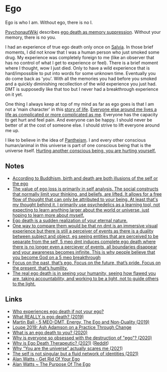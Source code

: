 # Ego

Ego is who I am. Without ego, there is no I.

[PsychonautWiki](https://psychonautwiki.org/wiki/Main_Page) describes [ego death as memory suppression](https://psychonautwiki.org/w/index.php?title=Memory_suppression&_=#Ego_death). Without your memory, there is no you.

I had an experience of true ego death only once on [Salvia](../drugs/psychedelics/salvia.md). In those brief moments, I did not know that I was a human person who just smoked some drug. My experience was completely foreign to me (like an observer that has no control of what I get to experience or feel). There is a brief moment where I thought, wow I just died. Only to have a wild experience that is hard/impossible to put into words for some unknown time. Eventually you do come back as 'you'. With all the memories you had before you smoked and a quickly diminishing recollection of the wild experience you just had. DMT is supposedly like that too but I never had a breakthrough experience on it yet.

One thing I always keep at top of my mind as far as ego goes is that I am not a 'main character' in this [story of life](https://www.youtube.com/watch?v=KgzQuE1pR1w). [Everyone else around me lives a life as complicated or more complicated as me](https://www.youtube.com/watch?v=AkoML0_FiV4). Everyone has the capacity to get hurt and feel pain. And everyone can be happy. I should never be better of at the cost of someone else. I should strive to lift everyone around me up.

I like to believe in the idea of [Pantheism](https://plato.stanford.edu/entries/pantheism/). I and every other conscious human/animal in this universe is part of one conscious being that is the universe itself. [Hurting another conscious being, you are hurting yourself.](http://www.galactanet.com/oneoff/theegg_mod.html)

## Notes

- [According to Buddhism, birth and death are both illusions of the self or the ego](https://www.reddit.com/r/DMT/comments/6i7d2r/sowe_dont_really_die_do_we/)
- [The value of ego loss is primarily in self analysis. The social constructs that normally limit your thinking, and beliefs, are lifted. It allows for a free flow of thought that can only be attributed to your being. At least that's my thought behind it. I primarily use psychedelics as a learning tool, not expecting to learn anything larger about the world or universe, just hoping to learn more about myself.](https://www.reddit.com/r/Psychonaut/comments/8d7d1j/so_whats_the_actual_point_of_ego_death/)
- [Ego death is a sudden realization of your eternal nature.](https://www.reddit.com/r/Psychonaut/comments/8d7d1j/so_whats_the_actual_point_of_ego_death/)
- [One way to compare them would be that nn dmt is an immersive visual experience but there is still a perceiver of events as there is a duality between subject and object, eg seeing entities that are perceived to be separate from the self, 5 meo dmt induces complete ego death where there is no longer even a perciever of events, all boundaries disappear and your awareness becomes infinite. This is why people believe that you become God on a 5 meo breakthrough](https://www.reddit.com/r/DMT/comments/9ssa0g/dmt_vs_5meo_dmt/)
- [Focus on the past, that’s ego. Focus on the future, that’s pride. Focus on the present, that’s humility.](https://twitter.com/david_perell/status/1416642821663035396?s=28)
- [The real ego death is in seeing your humanity, seeing how flawed you are, taking accountability, and working to be a light, not to guide others to the light.](https://www.reddit.com/r/researchchemicals/comments/osbis4/i_think_ive_got_mania_because_of_1cplsd/)

## Links

- [Who experiences ego death if not your ego?](https://www.reddit.com/r/Psychonaut/comments/8an34k/who_experiences_ego_death_if_not_your_ego/)
- [What REALLY is ego death? (2019)](https://www.reddit.com/r/RationalPsychonaut/comments/c043yw/what_really_is_ego_death/)
- [Martin Ball - 5 MEO-DMT, Energy, The Ego and Non-Duality (2019)](https://www.youtube.com/watch?v=B8o7IPx5xDQ)
- [Loupe 2019: Ash Adamson on a Practice Through Change](https://www.youtube.com/watch?v=N92gu_AQ43E)
- [What is an ego death to you? (2020)](https://www.reddit.com/r/RationalPsychonaut/comments/elqiq7/the_ego_death_i_wanna_know/)
- [Why is everyone so obsessed with the destruction of "ego"? (2020)](https://www.reddit.com/r/RationalPsychonaut/comments/gqrc0v/why_is_everyone_so_obsessed_with_the_destruction/)
- [Why is Ego Death Therapeutic? (2021)](https://realitysandwich.com/why-is-ego-death-therapeutic/) ([Reddit](https://www.reddit.com/r/RationalPsychonaut/comments/mbbohy/why_is_ego_death_therapeutic/))
- [Why “You are the universe” actually scares me (2021)](https://www.reddit.com/r/AlanWatts/comments/mqd0s8/why_you_are_the_universe_actually_scares_me/)
- [The self is not singular but a fluid network of identities (2021)](https://aeon.co/essays/the-self-is-not-singular-but-a-fluid-network-of-identities)
- [Alan Watts - Get Rid Of Your Ego](https://www.youtube.com/watch?v=m8TCFWNZx2o)
- [Alan Watts ~ The Purpose Of The Ego](https://www.youtube.com/watch?v=pfROCVjMdrU)

